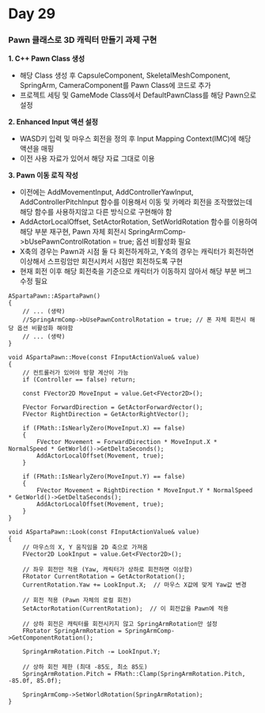 # Day 29

### Pawn 클래스로 3D 캐릭터 만들기 과제 구현

**1. C++ Pawn Class 생성**

- 해당 Class 생성 후 CapsuleComponent, SkeletalMeshComponent, SpringArm, CameraComponent를 Pawn Class에 코드로 추가
- 프로젝트 세팅 및 GameMode Class에서 DefaultPawnClass를 해당 Pawn으로 설정

**2. Enhanced Input 액션 설정**

- WASD키 입력 및 마우스 회전을 정의 후 Input Mapping Context(IMC)에 해당 액션을 매핑
- 이전 사용 자료가 있어서 해당 자료 그대로 이용

**3. Pawn 이동 로직 작성**

- 이전에는 AddMovementInput, AddControllerYawInput, AddControllerPitchInput 함수를 이용해서 이동 및 카메라 회전을 조작했었는데 해당 함수를 사용하지않고 다른 방식으로 구현해야 함
- AddActorLocalOffset, SetActorRotation, SetWorldRotation 함수를 이용하여 해당 부분 재구현, Pawn 자체 회전시 SpringArmComp->bUsePawnControlRotation = true; 옵션 비활성화 필요
- X축의 경우는 Pawn과 시점 둘 다 회전하게하고, Y축의 경우는 캐릭터가 회전하면 이상해서 스프링암만 회전시켜서 시점만 회전하도록 구현
- 현재 회전 이후 해당 회전축을 기준으로 캐릭터가 이동하지 않아서 해당 부분 버그 수정 필요
```
ASpartaPawn::ASpartaPawn()
{
	// ... (생략)
	//SpringArmComp->bUsePawnControlRotation = true; // 폰 자체 회전시 해당 옵션 비활성화 해야함
	// ... (생략)
}

void ASpartaPawn::Move(const FInputActionValue& value)
{
	// 컨트롤러가 있어야 방향 계산이 가능
	if (Controller == false) return;

	const FVector2D MoveInput = value.Get<FVector2D>();

	FVector ForwardDirection = GetActorForwardVector();
	FVector RightDirection = GetActorRightVector();

	if (FMath::IsNearlyZero(MoveInput.X) == false)
	{
		FVector Movement = ForwardDirection * MoveInput.X * NormalSpeed * GetWorld()->GetDeltaSeconds();
		AddActorLocalOffset(Movement, true);
	}

	if (FMath::IsNearlyZero(MoveInput.Y) == false)
	{
		FVector Movement = RightDirection * MoveInput.Y * NormalSpeed * GetWorld()->GetDeltaSeconds();
		AddActorLocalOffset(Movement, true);
	}
}

void ASpartaPawn::Look(const FInputActionValue& value)
{
	// 마우스의 X, Y 움직임을 2D 축으로 가져옴
	FVector2D LookInput = value.Get<FVector2D>();

	// 좌우 회전만 적용 (Yaw, 캐릭터가 상하로 회전하면 이상함)
	FRotator CurrentRotation = GetActorRotation();
	CurrentRotation.Yaw += LookInput.X;  // 마우스 X값에 맞게 Yaw값 변경

	// 회전 적용 (Pawn 자체의 로컬 회전)
	SetActorRotation(CurrentRotation);  // 이 회전값을 Pawn에 적용

	// 상하 회전은 캐릭터를 회전시키지 않고 SpringArmRotation만 설정
	FRotator SpringArmRotation = SpringArmComp->GetComponentRotation();

	SpringArmRotation.Pitch -= LookInput.Y;

	// 상하 회전 제한 (최대 -85도, 최소 85도)
	SpringArmRotation.Pitch = FMath::Clamp(SpringArmRotation.Pitch, -85.0f, 85.0f);

	SpringArmComp->SetWorldRotation(SpringArmRotation);
}
```
